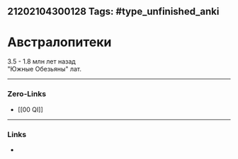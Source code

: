 21202104300128
Tags: #type_unfinished_anki 
---
# Австралопитеки

3.5 - 1.8 млн лет назад<br>"Южные Обезьяны" лат.

---
### Zero-Links
- [[00 QI]]
---
### Links
-